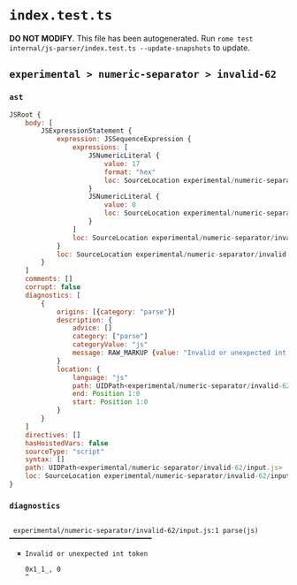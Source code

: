 # `index.test.ts`

**DO NOT MODIFY**. This file has been autogenerated. Run `rome test internal/js-parser/index.test.ts --update-snapshots` to update.

## `experimental > numeric-separator > invalid-62`

### `ast`

```javascript
JSRoot {
	body: [
		JSExpressionStatement {
			expression: JSSequenceExpression {
				expressions: [
					JSNumericLiteral {
						value: 17
						format: "hex"
						loc: SourceLocation experimental/numeric-separator/invalid-62/input.js 1:0-1:6
					}
					JSNumericLiteral {
						value: 0
						loc: SourceLocation experimental/numeric-separator/invalid-62/input.js 1:8-1:9
					}
				]
				loc: SourceLocation experimental/numeric-separator/invalid-62/input.js 1:0-1:9
			}
			loc: SourceLocation experimental/numeric-separator/invalid-62/input.js 1:0-1:9
		}
	]
	comments: []
	corrupt: false
	diagnostics: [
		{
			origins: [{category: "parse"}]
			description: {
				advice: []
				category: ["parse"]
				categoryValue: "js"
				message: RAW_MARKUP {value: "Invalid or unexpected int token"}
			}
			location: {
				language: "js"
				path: UIDPath<experimental/numeric-separator/invalid-62/input.js>
				end: Position 1:0
				start: Position 1:0
			}
		}
	]
	directives: []
	hasHoistedVars: false
	sourceType: "script"
	syntax: []
	path: UIDPath<experimental/numeric-separator/invalid-62/input.js>
	loc: SourceLocation experimental/numeric-separator/invalid-62/input.js 1:0-2:0
}
```

### `diagnostics`

```

 experimental/numeric-separator/invalid-62/input.js:1 parse(js) ━━━━━━━━━━━━━━━━━━━━━━━━━━━━━━━━━━━━

  ✖ Invalid or unexpected int token

    0x1_1_, 0
    ^


```
